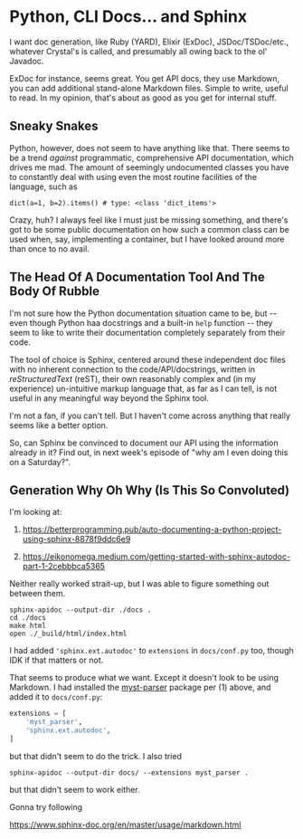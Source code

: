 Python, CLI Docs... and Sphinx
==============================================================================

I want doc generation, like Ruby (YARD), Elixir (ExDoc), JSDoc/TSDoc/etc.,
whatever Crystal's is called, and presumably all owing back to the ol' Javadoc.

ExDoc for instance, seems great. You get API docs, they use Markdown, you can
add additional stand-alone Markdown files. Simple to write, useful to read.
In my opinion, that's about as good as you get for internal stuff.

Sneaky Snakes
------------------------------------------------------------------------------

Python, however, does not seem to have anything like that. There seems to be a
trend _against_ programmatic, comprehensive API documentation, which drives me
mad. The amount of seemingly undocumented classes you have to constantly deal
with using even the most routine facilities of the language, such as 

    dict(a=1, b=2).items() # type: <class 'dict_items'>

Crazy, huh? I always feel like I must just be missing something, and there's got
to be some public documentation on how such a common class can be used when,
say, implementing a container, but I have looked around more than once to no
avail.

The Head Of A Documentation Tool And The Body Of Rubble
------------------------------------------------------------------------------

I'm not sure how the Python documentation situation came to be, but -- even
though Python haa docstrings and a built-in `help` function -- they seem to like
to write their documentation completely separately from their code. 

The tool of choice is Sphinx, centered around these independent doc files with
no inherent connection to the code/API/docstrings, written in _reStructuredText_
(reST), their own reasonably complex and (in my experience) un-intuitive markup
language that, as far as I can tell, is not useful in any meaningful way beyond
the Sphinx tool.

I'm not a fan, if you can't tell. But I haven't come across anything that really
seems like a better option.

So, can Sphinx be convinced to document our API using the information already in
it? Find out, in next week's episode of "why am I even doing this on a
Saturday?".

Generation Why Oh Why (Is This So Convoluted)
------------------------------------------------------------------------------

I'm looking at:

1.  https://betterprogramming.pub/auto-documenting-a-python-project-using-sphinx-8878f9ddc6e9
    
2.  https://eikonomega.medium.com/getting-started-with-sphinx-autodoc-part-1-2cebbbca5365


Neither really worked strait-up, but I was able to figure something out between
them.

    sphinx-apidoc --output-dir ./docs .
    cd ./docs
    make html
    open ./_build/html/index.html
    
I had added `'sphinx.ext.autodoc'` to `extensions` in `docs/conf.py` too, though
IDK if that matters or not.

That seems to produce what we want. Except it doesn't look to be using Markdown.
I had installed the [myst-parser](https://pypi.org/project/myst-parser/) package
per (1) above, and added it to `docs/conf.py`:

```python
extensions = [
    'myst_parser',
    'sphinx.ext.autodoc',
]
```

but that didn't seem to do the trick. I also tried

    sphinx-apidoc --output-dir docs/ --extensions myst_parser .

but that didn't seem to work either.

Gonna try following

<https://www.sphinx-doc.org/en/master/usage/markdown.html>


